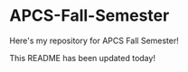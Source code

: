 # APCS-Fall-Semester
Here's my repository for APCS Fall Semester!

This README has been updated today!
